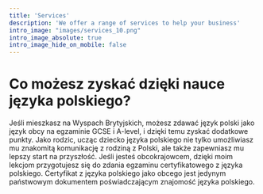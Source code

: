```yaml
---
title: 'Services'
description: 'We offer a range of services to help your business'
intro_image: "images/services_10.png"
intro_image_absolute: true
intro_image_hide_on_mobile: false
---
```


# Co możesz zyskać dzięki nauce języka polskiego?

Jeśli mieszkasz na Wyspach Brytyjskich, możesz zdawać język polski jako język obcy na egzaminie GCSE i A-level, i dzięki temu zyskać dodatkowe punkty.
Jako rodzic, ucząc dziecko języka polskiego nie tylko umożliwiasz mu znakomitą komunikację z rodziną z Polski, ale także zapewniasz mu lepszy start na przyszłość.
Jeśli jesteś obcokrajowcem, dzięki moim lekcjom przygotujesz się do zdania egzaminu certyfikatowego z języka polskiego. Certyfikat z języka polskiego jako obcego jest jedynym państwowym dokumentem poświadczającym znajomość języka polskiego.
